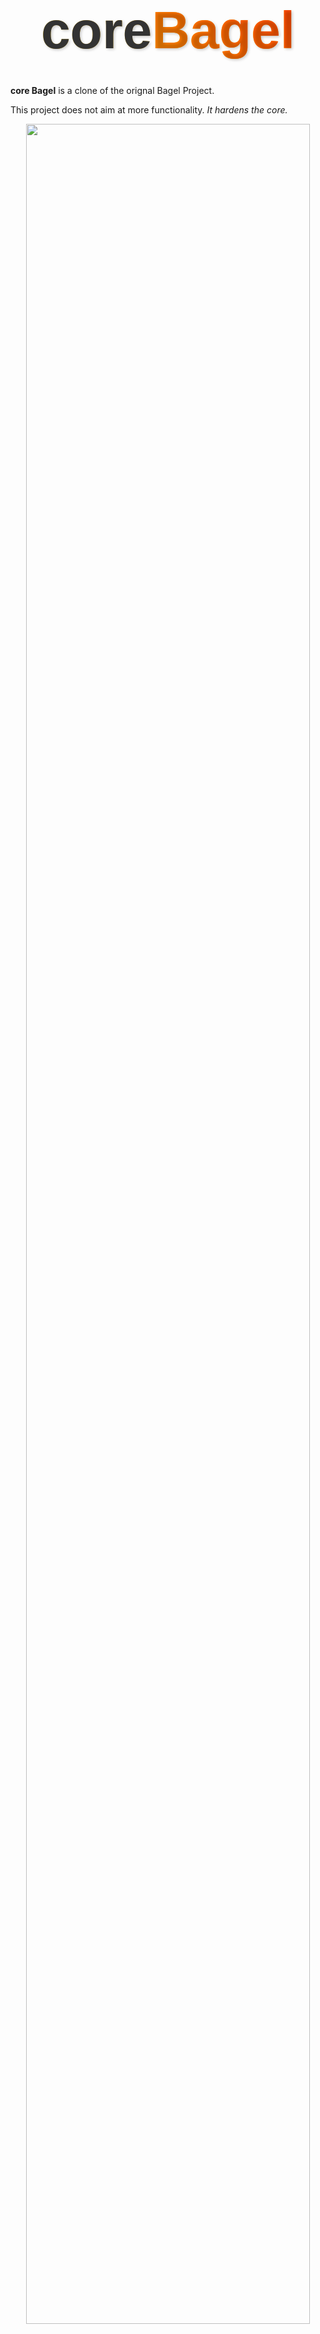 # <div style="font-family:'Arial Black', sans-serif;font-size: 3em;font-weight: bold;background: linear-gradient(45deg, #FFD700, #FF8C00);-webkit-background-clip: text;background-clip: text;color: transparent;text-align: center;padding: 20px;text-shadow: 2px 2px 4px rgba(0,0,0,0.2);border-radius: 10px;"><span style="color: #333;">core</span><span style="background: linear-gradient(45deg, #FF8C00, #FF4500);-webkit-background-clip: text;background-clip: text;color: transparent;">Bagel</span></div>

**core Bagel** is a clone of the orignal Bagel Project.

This project does not aim at more functionality. *It hardens the core.*

<p align="center"><img src="assets/teaser.webp" width="95%"></p>


**core hardened features:**
- Cross-OS optimized
  - Works on Windows and Linux.
  - Easy unified install for all cards and OSes
- Performance optimization: 
  - Fully accelerated: all accelerators (triton, Flash-Attention) pre-built-in and fully enabled with custom optimized libraries.
  - Full support for all CUDA cards (yes, RTX 50 series Blackwell too)
  - Automatic VRAM optimization: Just start the app and it auto-configures the optimal settings based on your hardware.
    - Can run on 8GB VRAM (see Benchmark!). 
    - Configurable model-offload-placement: you can define where the disk offload-folder is placed.
  - Benchmarked for performance:
    - runs efficiently on 16GB VRAM already
- Flexibility:
  - Configurable Model placement: can  the models from anywhere you stored them.
  - Image export in png, jpg, webp
  - Fully offline: online links and loading of external web images removed from the app.



# Installation 

 
The installation in general consists of:

- Pre-Requisites: Check that your system can actually run the model
- Project Installation. It consists of 
    - cloning the repository
    - creating and activating a virtual environment
    - installing the requirements
    - getting the models (optionally re-using existing models)
    - starting the app.


## TLDR Installation

you need:
- python 3.12
- git
- CUDA drivers
- maybe CUDA toolkit


**Windows**
```
git clone https://github.com/loscrossos/core_bagel
cd core_bagel

py -3.12 -m venv .env_win
.env_win\Scripts\activate

pip install -r requirements.txt
```

**Linux**
```
git clone https://github.com/loscrossos/core_bagel
cd core_bagel

python3.12 -m venv .env_lin
. ./.env_lin/bin/activate

pip install -r requirements.txt
```

**All OSes**
You can use one of these steps (detailed steps below):
- **Option 1**: manualManual triggered Model Donwload: enter the `models` dir and use the `maclin_get_models.sh` or `win_get_models.bat`
- **Option 2**: reuse your models without changing their paths: run  `python appbagel.py --checkmodels` after install to generate `configmodels.txt` and edit the paths within the file. run the command again to verify it worked.

**Run the app**


Whenever you want to start the apps open a console in the repository directory, activate your virtual environment:

```
Windows:
.env_win\Scripts\activate
Linux:
. ./.env_lin/bin/activate
```


start the app with:

`python appbagel.py`


Stop the app pressing `ctrl + c` on the console




## Pre-Requisites

In general you should have your PC setup for AI development when trying out AI models, LLMs and the likes. If you have some experience in this area, you likely already fulfill most if not all of these items. visomaster has however light requirements on the hardware.


### Hardware requirements



**Installation requirements**

This seem the minimum hardware requirements:


Hardware    | **Mac** | **Win/Lin**
---         | ---     | ---
CPU         | n.a.    | 4Cores at least. CPU Will be used in full for final image processing. Still its not the main requirement. Any modern CPU should do 
VRAM        | n.a.    | Succesfully tested with 8GB VRAM (but its a pain). Tested comfortably with 16GB. The model needs 60GB VRAM to run at full speed.
RAM         | n.a.    | Uses some 2GB RAM (peak) during generation
Disk Space  | n.a.    | 11GB for the models






### Software requirements

**Requirements**

You should have the following setup to run this project:

- Python 3.12
- latest GPU drivers
- latest cuda-toolkit 12.8+ (for nvidia 50 series support)

I am not using Conda but the original Free Open Source Python. This guide assumes you use that.

**Automated Software development setup**

If:
- your pc is not setup for AI yet (python, latest CUDA installed and setup, code editors, sublibraries like ffmpeg, espeak)
- you want a fully free and open source, no strings attached, automated, beginner friendly but efficient way to setup a software development environment for AI and Python

you can use my other project: CrossOS_Setup, which setups your Mac, Windows or Linux PC automatically to be fully setup for AI Software Development. It includes a system checker to assess how well installed your current setup is, before you install anything:

https://github.com/loscrossos/crossos_setup

Thats what i use for all my development across all my systems. All my projects run out of the box if you PC is setup with it.
If you are already setup and happy thats ok. Its not a requirement. :)

## Project Installation

If you setup your development environment using my `Crossos_Setup` project, you can do this from a normal non-admin account (which you should actually be doing anyway for your own security).

Hint: "CrossOS" means the commands are valid on MacWinLin

 ---

Lets install core_bagel in 5 Lines on all OSes, shall we? Just open a terminal and enter the commands.



1. Clone the repo (CrossOS): 
```
git clone https://github.com/loscrossos/core_bagel
cd core_bagel
```

2. Create and activate a python virtual environment  

task       |  Windows                   | Linux
---        |  ---                       | ---
create venv|`py -3.12 -m venv .env_win`|`python3.12 -m venv .env_lin`
activate it|`.env_win\Scripts\activate`|`. ./.env_lin/bin/activate`

At this point you should see at the left of your prompt the name of your environment (e.g. `(.env_win)`)


3. Install the libraries (CrossOS):
```
pip install -r requirements.txt
```

Thats it.

---

Now we need the models...

## Model Installation

The needed models are about 27.6GB in total. You can get them in 2 ways:
- **use the model downloader**: Manual triggered Model Donwload: enter the `models` dir and use the `maclin_get_models.sh` or `win_get_models.bat`.
- **Re-use existing models**: re use models that you already downloaded


to see the status of the model recognition start any app with the parameter `--checkmodels`

e.g. `python appbagel.py --checkmodels`

The app will report the models it sees and quit without downloading or loading anything.



### Re-use existing models


You can re-use your existing models by configuring the path in the configuration file `modelconfig.txt`.
This file is created when you first start any app. Just call e.g. `python appsbagel.py --checkmodels` to create it.
Now open it with any text editor and put in the path of the directory that points to your models. 
You can use absolute or relative paths. If you have a multiboot-Setup (e.g. dualboot Windows/Linux) you should use relative paths with forward slashes e.g. `../mydir/example`




**Checking that the models are correctly configured**

You can easily check that the app sees the models by starting any of the demos with the parameter `--checkmodels` and checking the last line ofthe output.
Even if some paths are missing thats ok as long as the last line says its ok.

e.g. `python appbagel.py --checkmodels`

```
[!FOUND!]: /Users/Shared/github/core_projectexample/models/somemodel/
[!FOUND!]: /Users/Shared/github/core_projectexample/models/someothermodel/
[!FOUND!]: /Users/Shared/github/core_projectexample/models/modeltoo/
----------------------------
FINAL RESULT: It seems all model directories were found. Nothing will be downloaded!
```


## Update

If you ever need to update the app
- because you know that the repository changed
- a bug got fixed

**update repository**

you can safely do so by starting a terminal in the repository directory and typing:
```
git pull
```
if you didnt change any original files this will safely update your app. Its ok to change configuration files (e.g. `configmodels.txt`) that were generated after cloning.

**update virtual environment**


If the requirements file changed you can safely update by deleting the old directory (`.env_mac/.env_win/env_lin`).

and recreating it using the steps above:
- create env
- activate env
- pip install

Normally you dont need this. you would read it explicitely. So like in 99% of cases you will not be doing this. 





# Usage 

You can use app as you always have. Just start the app and be creative!

## Starting the Apps


The app has the following name:

- `appbagel.py`

To start just open a terminal, change to the repository directory, enable the virtual environment and start the app. The `--inbrowser` option will automatically open a browser with the UI.

task         |  Windows                   | Linux
---          |  ---                       | ---
activate venv| `.env_win\Scripts\activate`|`. ./.env_lin/bin/activate`


for example (CrossOS)
```
python appbagel.py
```

A browser should pop up with the UI


To stop the app press `ctrl-c` on the console (CrossOS)






# Benchmark


### Setup

Benchmarks were run on:


I benchmarked my installation on:

&nbsp;  | MacOS     |Windows/Linux
---     | ---       | ---
CPU     | M1        |12Core
RAM     |16GB       |64GB       
GPU     |integrated | RTX 3060ti 8GB /RTX 5060ti 
VRAM    | unified   |8/16/24GB      
Storage | SSD       |NVME


### Results

Results mesures in s/it (seconds per iteration): less is better.

Lib   |MacOS  |Windows| Linux| VRAM Usage | RAM | CPU | swap
 ---  | ---   | ---   | ---  | ---        | --- | --- | ---
8GB   | x:xx  | 75sit | OOM  |  7.3GB     | 44GB| 100%| 20GB
16GB  | x:xx  | 4sit  | 7sit |  12GB      | 1GB | 20% | 2 GB


On 16GB VRAM it ran fine at 4sit. at 50 iterations per generation this means some 5 minutes per generation. The VRAM was 16GB but it only used only 12GB. So i think if you have a 12GB card you could be fine. However the memory optimization gets a threshhold at 12GB *free* VRAM.. so if you have less *free* VRAM you will fall into potato mode even if you have a 12GB card.


On 8GB VRAM it aborted on Linux with an Out of Memory (OOM) error. On Windows it went through but ran at 75sit, which means 1 hour per generation. At the same time it seems the accelerator decided to offload everything to RAM and disk and RAM usage went up to 44GB. Disk swap went to 20GB. So that 8GB card might need an update for this kind of models.

I am not sure why on the same hardware Linux OOMed. I suspect flash attention to need more tweaking on Linux. I compiled it myseld and might be looking into it maybe.


### Take away:


**If you have 16GB or more:**

You should be fine!

**If you have 12GB or more:**
Didnt test but i think you could be fine!


**if you have 8GB**:

It runs on windows.. more like crawls but yea... takes a long while.
I am not sure yet why it OOMs on Linux. it maybe the way i compiled flash-attention. I will be publishing a guide to compile and optimize Flash-attention so if you are on linux with 8GB stay tuned.

I will not be testing further but if you find a way let me know.


# Known Issues

Documentation of Issues i encountered and know of: None yet

 
### How to improve performance

based on my tests.

- if you have a 16GB card you should be ok.

- I didnt test 12GB cards but this could help:
  - 64GB of RAM will help if you have 
  - you can set the offload folder to your fastest drive.








## **Troubleshooting**

- If you face CUDA-related issues, ensure your GPU drivers are up to date.
- For missing models, double-check that all models are placed in the correct directories.


- if you have problems getting the softwar to run and you open an issue it is mandatory to include the output of 
```
python appbagel.py --sysreport
```




# Credits

**Original project page**

https://github.com/ByteDance-Seed/Bagel


**Original Authors**
> [Chaorui Deng](https://scholar.google.com/citations?hl=en&user=k0TWfBoAAAAJ), [Deyao Zhu](https://tsutikgiau.github.io/), [Kunchang Li](https://andy1621.github.io/), [Chenhui Gou](https://www.linkedin.com/in/chenhui-gou-9201081a1/?originalSubdomain=au), [Feng Li](https://fengli-ust.github.io/), [Zeyu Wang](https://zw615.github.io/), Shu Zhong, [Weihao Yu](https://whyu.me/), [Xiaonan Nie](https://codecaution.github.io/), [Ziang Song](https://www.linkedin.com/in/ziang-song-43b0ab8a/), Guang Shi :email: , [Haoqi Fan ](https://haoqifan.github.io/)

contact: shiguang.sg@bytedance.com



## License
core BAGEL is licensed under the Apache 2.0 licence, just as the original project



